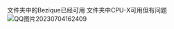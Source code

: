 文件夹中的Bezique已经可用
文件夹中CPU-X可用但有问题
![QQ图片20230704162409](https://github.com/Cdrags/linglong-package-examples/assets/77877635/fd1a9c5c-b992-438c-b039-df12b6e81724)
